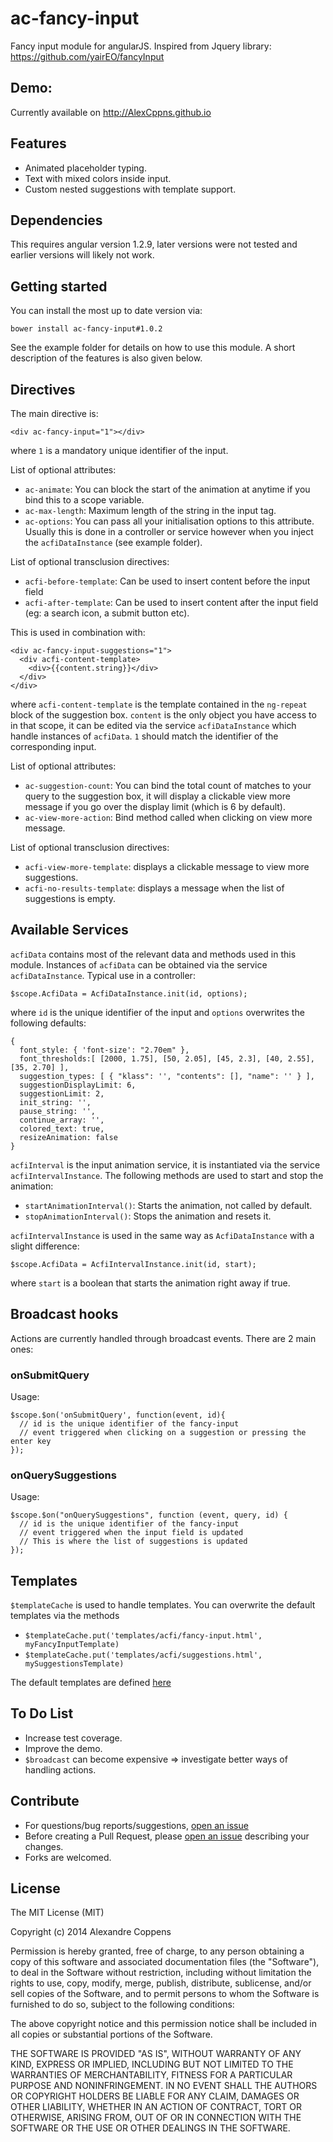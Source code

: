 # ac-fancy-input

Fancy input module for angularJS.
Inspired from Jquery library: https://github.com/yairEO/fancyInput

## Demo:

Currently available on http://AlexCppns.github.io

## Features

- Animated placeholder typing.
- Text with mixed colors inside input.
- Custom nested suggestions with template support.

## Dependencies

This requires angular version 1.2.9, later versions were not tested and earlier versions will likely not work.

## Getting started

You can install the most up to date version via:

    bower install ac-fancy-input#1.0.2

See the example folder for details on how to use this module. A short description of the features is also given below.

## Directives

The main directive is:

    <div ac-fancy-input="1"></div>

where `1` is a mandatory unique identifier of the input.

List of optional attributes:

- `ac-animate`: You can block the start of the animation at anytime if you bind this to a scope variable.
- `ac-max-length`: Maximum length of the string in the input tag.
- `ac-options`: You can pass all your initialisation options to this attribute. Usually this is done in a controller or service however when you inject the `acfiDataInstance` (see example folder).

List of optional transclusion directives:

- `acfi-before-template`: Can be used to insert content before the input field
- `acfi-after-template`: Can be used to insert content after the input field (eg: a search icon, a submit button etc).

This is used in combination with:

    <div ac-fancy-input-suggestions="1">
      <div acfi-content-template>
        <div>{{content.string}}</div>
      </div>
    </div>

where `acfi-content-template` is the template contained in the `ng-repeat` block of the suggestion box.
`content` is the only object you have access to in that scope, it can be edited via the service `acfiDataInstance` which handle instances of `acfiData`.
`1` should match the identifier of the corresponding input.

List of optional attributes:

- `ac-suggestion-count`: You can bind the total count of matches to your query to the suggestion box, it will display a clickable view more message if you go over the display limit (which is 6 by default).
- `ac-view-more-action`: Bind method called when clicking on view more message.

List of optional transclusion directives:

- `acfi-view-more-template`: displays a clickable message to view more suggestions.
- `acfi-no-results-template`: displays a message when the list of suggestions is empty.

## Available Services

`acfiData` contains most of the relevant data and methods used in this module. Instances of `acfiData` can be obtained via the service `acfiDataInstance`. Typical use in a controller:

    $scope.AcfiData = AcfiDataInstance.init(id, options);

where `id` is the unique identifier of the input and `options` overwrites the following defaults:

    {
      font_style: { 'font-size': "2.70em" },
      font_thresholds:[ [2000, 1.75], [50, 2.05], [45, 2.3], [40, 2.55], [35, 2.70] ],
      suggestion_types: [ { "klass": '', "contents": [], "name": '' } ],
      suggestionDisplayLimit: 6,
      suggestionLimit: 2,
      init_string: '',
      pause_string: '',
      continue_array: '',
      colored_text: true,
      resizeAnimation: false
    }

`acfiInterval` is the input animation service, it is instantiated via the service `acfiIntervalInstance`. The following methods are used to start and stop the animation:

- `startAnimationInterval()`: Starts the animation, not called by default.
- `stopAnimationInterval()`: Stops the animation and resets it.

`acfiIntervalInstance` is used in the same way as `AcfiDataInstance` with a slight difference:

    $scope.AcfiData = AcfiIntervalInstance.init(id, start);

where `start` is a boolean that starts the animation right away if true.


## Broadcast hooks

Actions are currently handled through broadcast events. There are 2 main ones:

### onSubmitQuery

Usage:

    $scope.$on('onSubmitQuery', function(event, id){
      // id is the unique identifier of the fancy-input
      // event triggered when clicking on a suggestion or pressing the enter key
    });

### onQuerySuggestions

Usage:

    $scope.$on("onQuerySuggestions", function (event, query, id) {
      // id is the unique identifier of the fancy-input
      // event triggered when the input field is updated
      // This is where the list of suggestions is updated
    });

## Templates

`$templateCache` is used to handle templates. You can overwrite the default templates via the methods

- `$templateCache.put('templates/acfi/fancy-input.html', myFancyInputTemplate)`
- `$templateCache.put('templates/acfi/suggestions.html', mySuggestionsTemplate)`

The default templates are defined [here](https://github.com/AlexCppns/ac-fancy-input/tree/master/src/ac-fancy-input/services/acfi-templates.js)

## To Do List

- Increase test coverage.
- Improve the demo.
- `$broadcast` can become expensive => investigate better ways of handling actions.


## Contribute

- For questions/bug reports/suggestions, [open an issue](https://github.com/AlexCppns/ac-fancy-input/issues/new)
- Before creating a Pull Request, please [open an issue](https://github.com/AlexCppns/ac-fancy-input/issues/new) describing your changes.
- Forks are welcomed.

## License

The MIT License (MIT)

Copyright (c) 2014 Alexandre Coppens

Permission is hereby granted, free of charge, to any person obtaining a copy
of this software and associated documentation files (the "Software"), to deal
in the Software without restriction, including without limitation the rights
to use, copy, modify, merge, publish, distribute, sublicense, and/or sell
copies of the Software, and to permit persons to whom the Software is
furnished to do so, subject to the following conditions:

The above copyright notice and this permission notice shall be included in
all copies or substantial portions of the Software.

THE SOFTWARE IS PROVIDED "AS IS", WITHOUT WARRANTY OF ANY KIND, EXPRESS OR
IMPLIED, INCLUDING BUT NOT LIMITED TO THE WARRANTIES OF MERCHANTABILITY,
FITNESS FOR A PARTICULAR PURPOSE AND NONINFRINGEMENT. IN NO EVENT SHALL THE
AUTHORS OR COPYRIGHT HOLDERS BE LIABLE FOR ANY CLAIM, DAMAGES OR OTHER
LIABILITY, WHETHER IN AN ACTION OF CONTRACT, TORT OR OTHERWISE, ARISING FROM,
OUT OF OR IN CONNECTION WITH THE SOFTWARE OR THE USE OR OTHER DEALINGS IN
THE SOFTWARE.